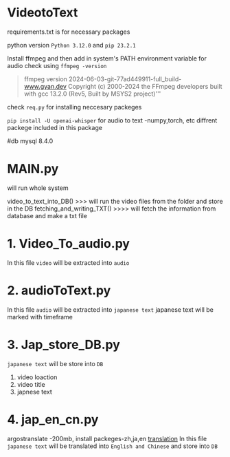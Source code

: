 # VideotoText

requirements.txt is for necessary packages

python version `Python 3.12.0` and `pip 23.2.1`

Install ffmpeg and then add in system's PATH environment variable for audio 
check using `ffmpeg -version`
> ffmpeg version 2024-06-03-git-77ad449911-full_build-www.gyan.dev Copyright (c) 2000-2024 the FFmpeg developers
built with gcc 13.2.0 (Rev5, Built by MSYS2 project)'''


check `req.py` for installing neccesary packeges

`pip install -U openai-whisper` for audio to text -numpy,torch, etc diffrent packege included in this package

#db mysql 8.4.0 

# MAIN.py
will run whole system

video_to_text_into_DB() >>> will run the video files from the folder and store in the DB
fetching_and_writing_TXT() >>>> will fetch the information from database and make a txt file

# 1. Video_To_audio.py
In this file `video` will be extracted into `audio`

# 2. audioToText.py
In this file `audio` will be extracted into `japanese text` 
japanese text will be marked with timeframe

# 3. Jap_store_DB.py
 `japanese text` will be store into `DB`
 1. video loaction
 2. video title
 3. japnese text


# 4. jap_en_cn.py
argostranslate -200mb, 
install packeges-zh,ja,en
[translation](https://pypi.org/project/argostranslate/)
In this file `japanese text` will be translated into `English and Chinese` and store into `DB`



